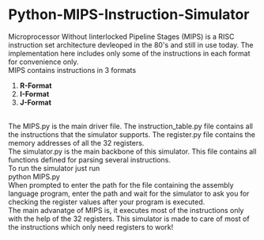 # Python-MIPS-Instruction-Simulator
Microprocessor Without Iinterlocked Pipeline Stages (MIPS) is a RISC instruction set architecture devleoped in the 80's and still in use today. The implementation here includes only some of the instructions in each format for convenience only.<br />
MIPS contains instructions in 3 formats
  1. **R-Format**
  2. **I-Format**
  3. **J-Format**
<br />
The MIPS.py is the main driver file. The instruction_table.py file contains all the instructions that the simulator supports. The register.py file contains the memory addresses of all the 32 registers.<br />
The simulator.py is the main backbone of this simulator. This file contains all functions defined for parsing several instructions.<br />
To run the simulator just run<br />
python MIPS.py<br/>
 When prompted to enter the path for the file containing the assembly language program, enter the path and wait for the simulator to ask you for checking the register values after your program is executed.<br />
The main advanatge of MIPS is, it executes most of the instructions only with the help of the 32 registers. This simulator is made to care of most of the instructions which only need registers to work!
